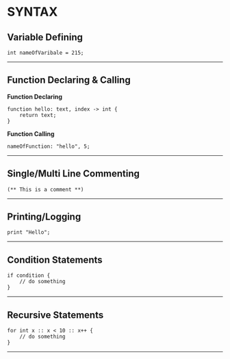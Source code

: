 # SYNTAX

## Variable Defining

    int nameOfVaribale = 215;

---

## Function Declaring & Calling
**Function Declaring**

    function hello: text, index -> int {
        return text;
    }

**Function Calling**

    nameOfFunction: "hello", 5;

---

## Single/Multi Line Commenting

    (** This is a comment **)

---

## Printing/Logging

    print "Hello";

---

## Condition Statements

    if condition {
        // do something
    }

---

## Recursive Statements

    for int x :: x < 10 :: x++ {
        // do something 
    }

---